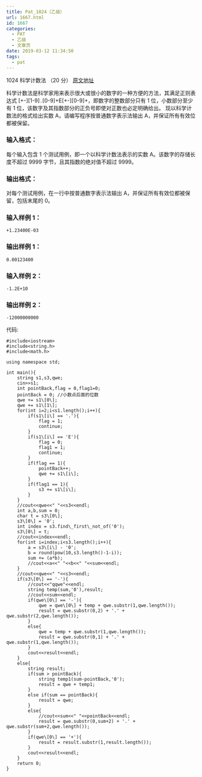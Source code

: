 ```yaml
---
title: Pat_1024（乙级）
url: 1667.html
id: 1667
categories:
  - PAT
  - 乙级
  - 文章页
date: 2019-03-12 11:34:50
tags:
  - pat
---
```


1024 科学计数法 （20 分） [原文地址](https://pintia.cn/problem-sets/994805260223102976/problems/994805297229447168)

科学计数法是科学家用来表示很大或很小的数字的一种方便的方法，其满足正则表达式 \[+-\]\[1-9\]`.`\[0-9\]+E\[+-\]\[0-9\]+，即数字的整数部分只有 1 位，小数部分至少有 1 位，该数字及其指数部分的正负号即使对正数也必定明确给出。 现以科学计数法的格式给出实数 A，请编写程序按普通数字表示法输出 A，并保证所有有效位都被保留。

### 输入格式：

每个输入包含 1 个测试用例，即一个以科学计数法表示的实数 A。该数字的存储长度不超过 9999 字节，且其指数的绝对值不超过 9999。

### 输出格式：

对每个测试用例，在一行中按普通数字表示法输出 A，并保证所有有效位都被保留，包括末尾的 0。

### 输入样例 1：

    +1.23400E-03
    

### 输出样例 1：

    0.00123400
    

### 输入样例 2：

    -1.2E+10
    

### 输出样例 2：

    -12000000000

代码:
```
#include<iostream>
#include<string.h>
#include<math.h>

using namespace std;

int main(){
    string s1,s3,qwe;
    cin>>s1;
    int pointBack,flag = 0,flag1=0;
    pointBack = 0; //小数点后面的位数
    qwe += s1\[0\];
    qwe += s1\[1\];
    for(int i=2;i<s1.length();i++){
        if(s1\[i\] == '.'){
            flag = 1;
            continue;
        }
        if(s1\[i\] == 'E'){
            flag = 0;
            flag1 = 1;
            continue;
        }
        if(flag == 1){
            pointBack++;
            qwe += s1\[i\];
        }
        if(flag1 == 1){
            s3 += s1\[i\];
        }
    }
    //cout<<qwe<<" "<<s3<<endl;
    int a,b,sum = 0;
    char t = s3\[0\];
    s3\[0\] = '0';
    int index = s3.find\_first\_not_of('0');
    s3\[0\] = t;
    //cout<<index<<endl;
    for(int i=index;i<s3.length();i++){
        a = s3\[i\] - '0';
        b = round(pow(10,s3.length()-1-i));
        sum += (a*b);
        //cout<<a<<" "<<b<<" "<<sum<<endl;
    }
    //cout<<qwe<<" "<<s3<<endl;
    if(s3\[0\] == '-'){
        //cout<<"qqwe"<<endl;
        string temp(sum,'0'),result;
        //cout<<sum<<endl;
        if(qwe\[0\] == '-'){
            qwe = qwe\[0\] + temp + qwe.substr(1,qwe.length());
            result = qwe.substr(0,2) + '.' + qwe.substr(2,qwe.length());
        }
        else{
            qwe = temp + qwe.substr(1,qwe.length());
            result = qwe.substr(0,1) + '.' + qwe.substr(1,qwe.length());
        }
        cout<<result<<endl;
    }
    else{
        string result;
        if(sum > pointBack){
            string temp1(sum-pointBack,'0');
            result = qwe + temp1;
        }
        else if(sum == pointBack){
            result = qwe;
        }
        else{
            //cout<<sum<<" "<<pointBack<<endl;
            result = qwe.substr(0,sum+2) + '.' + qwe.substr(sum+2,qwe.length());
        }
        if(qwe\[0\] == '+'){
            result = result.substr(1,result.length());
        }
        cout<<result<<endl;
    }
    return 0;
}
```